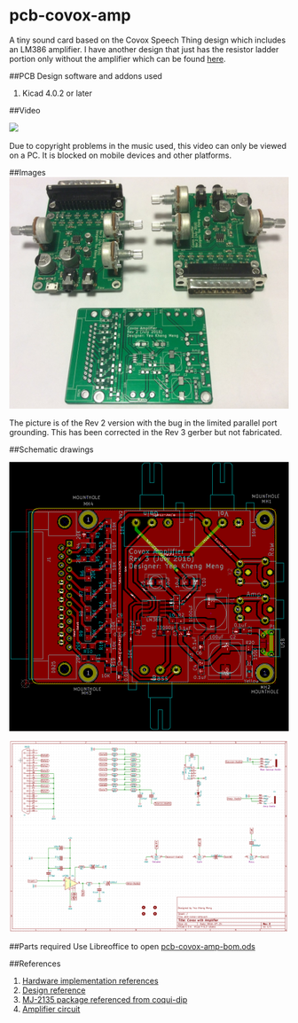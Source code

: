 # pcb-covox-amp
A tiny sound card based on the Covox Speech Thing design which includes an LM386 amplifier. I have another design that just has the resistor ladder portion only without the amplifier which can be found [here](https://github.com/yeokm1/pcb-covox).

##PCB Design software and addons used

1. Kicad 4.0.2 or later

##Video

[![](http://img.youtube.com/vi/iOxOxpSg3WE/0.jpg)](https://www.youtube.com/watch?v=iOxOxpSg3WE)

Due to copyright problems in the music used, this video can only be viewed on a PC. It is blocked on mobile devices and other platforms.

##Images
![Screen](images/all.jpg)

The picture is of the Rev 2 version with the bug in the limited parallel port grounding. This has been corrected in the Rev 3 gerber but not fabricated.

##Schematic drawings

![Screen](images/board.png)

![Screen](images/schematic.png)

##Parts required
Use Libreoffice to open [pcb-covox-amp-bom.ods](pcb-covox-amp-bom.ods)

##References
1. [Hardware implementation references](https://blog.frantovo.cz/c/307/DAC%20%28zvukov%C3%A1%20karta%29%20pro%20LPT%20port%20a.k.a.%20Covox)
2. [Design reference](http://kb.gr8bit.ru/KB0010/GR8BIT-KB0010-Adding-multimedia-capability-covox-device.html)
3. [MJ-2135 package referenced from coqui-dip](https://github.com/open-eie/coqui-dip)
4. [Amplifier circuit](http://www.circuitbasics.com/build-a-great-sounding-audio-amplifier-with-bass-boost-from-the-lm386/)
